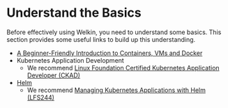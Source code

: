 # Understand the Basics

Before effectively using Welkin, you need to understand some basics.
This section provides some useful links to build up this understanding.

- [A Beginner-Friendly Introduction to Containers, VMs and Docker](https://medium.freecodecamp.org/a-beginner-friendly-introduction-to-containers-vms-and-docker-79a9e3e119b)
- Kubernetes Application Development
    - We recommend [Linux Foundation Certified Kubernetes Application Developer (CKAD)](https://training.linuxfoundation.org/certification/certified-kubernetes-application-developer-ckad/)
- [Helm](https://helm.sh)
    - We recommend [Managing Kubernetes Applications with Helm (LFS244)](https://training.linuxfoundation.org/training/managing-kubernetes-applications-with-helm-lfs244/)
